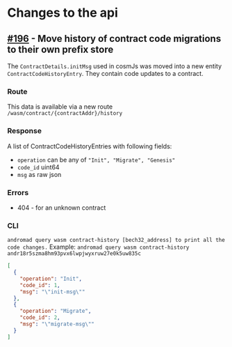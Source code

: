 # Changes to the api

## [\#196](https://github.com/CosmWasm/wasmd/issues/196) - Move history of contract code migrations to their own prefix store

The `ContractDetails.initMsg` used in cosmJs was moved into a new entity `ContractCodeHistoryEntry`. They contain code updates to a contract.

### Route
This data is available via a new route `/wasm/contract/{contractAddr}/history`

### Response
A list of ContractCodeHistoryEntries with following fields:
* `operation` can be any of `"Init", "Migrate", "Genesis"`
* `code_id` uint64
* `msg` as raw json

### Errors
* 404 - for an unknown contract

### CLI
`andromad query wasm contract-history [bech32_address] to print all the code changes.`
Example:
`andromad query wasm contract-history andr18r5szma8hm93pvx6lwpjwyxruw27e0k5uw835c` 
```json
[
  {
    "operation": "Init",
    "code_id": 1,
    "msg": "\"init-msg\""
  },
  {
    "operation": "Migrate",
    "code_id": 2,
    "msg": "\"migrate-msg\""
  }
]
```
